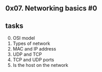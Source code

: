 ## 0x07. Networking basics #0

## tasks

0. OSI model
1. Types of network
2. MAC and IP address
3. UDP and TCP
4. TCP and UDP ports
5. Is the host on the network


